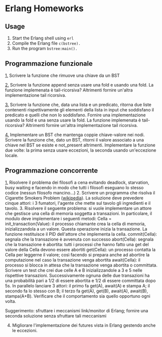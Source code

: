 # Erlang Homeworks

## Usage
1. Start the Erlang shell using `erl`
2. Compile the Erlang file `c(bstree).`
3. Run the program `bstree:main().`

## Programmazione funzionale

[1.](https://github.com/MisterDev/epp-homeworks/blob/master/erlang/bstree.erl#L20) Scrivere la funzione che rimuove una chiave da un BST

[2.](https://github.com/MisterDev/epp-homeworks/blob/master/erlang/bstree.erl#L26) Scrivere la funzione append senza usare una fold e usando una fold.
   La funzione implemenata è tail-ricorsiva? Altrimenti fornire un'altra
   implementazione tail ricorsiva.

[3.](https://github.com/MisterDev/epp-homeworks/blob/master/erlang/list.erl#L14) Scrivere la funzione che, data una lista e un predicato, ritorna due
   liste contenenti rispettivamente gli elementi della lista in input che
   soddisfano il predicato e quelli che non lo soddisfano. Fornire una
   implementazione usando la fold e una senza usare la fold.
   La funzione implemenata è tail-ricorsiva? Altrimenti fornire un'altra
   implementazione tail ricorsiva.

[4.](https://github.com/MisterDev/epp-homeworks/blob/master/erlang/sbstree.erl#L22) Implementare un BST che mantenga coppie chiave-valore nei nodi.
   Scrivere la funzione che, dato un BST, ritorni il valore associato a una
   chiave nel BST se esiste e not_present altrimenti. Implementare la funzione
   due volte: la prima senza usare eccezioni, la seconda usando un'eccezione
   locale.
   
## Programmazione concorrente
[1.](https://github.com/MisterDev/epp-homeworks/blob/master/erlang/phils.erl) Risolvere il problema dei filosofi a cena evitando deadlock, starvation,
   busy waiting e facendo in modo che tutti i filosofi eseguano lo stesso
   codice (nessun filosofo mancino...)
2. Scrivere un programma che risolva il Cigarette Smokers Problem ([wikipedia](https://en.wikipedia.org/wiki/Cigarette_smokers_problem)). La soluzione deve prevedere cinque attori: i 3 fumatori,
   l'agente che mette sul tavolo gli ingredienti e il tavolo.
3. Risolvere il seguente problema: si vuole implementare un attore che
   gestisce una cella di memoria soggetta a transazioni. In particolare,
   il modulo deve implementare i seguenti metodi:
   Cella = init_transaction(Value):
        il processo chiamante crea la cella di memoria, inizializzandola a
        un valore. Questa operazione inizia la transazione. La funzione
        restituisce il PID dell'attore che implementa la cella.
   commit(Cella):
        segnala che la transazione è avvenuta con successo
   abort(Cella):
        segnala che la transazione è abortita: tutti i processi che hanno
        fatto una get del valore della Cella devono essere abortiti
   get(Cella):
        un processo contatta la Cella per leggerne il valore;
        così facendo si prepara anche ad abortire la computazione nel caso
        la transazione venga abortita
   await(Cella):
        il processo si blocca in attesa che la transazione venga abortita
        o committata.
   Scrivere un test che crei due celle A e B inizializzandole a 3 e 5 nelle
   rispettive transazioni. Successivamente ognuna delle due transazioni ha una
   probabilità pari a 1/2 di essere abortita e 1/2 di essere committata dopo 5s.
   In parallelo lanciare 3 attori: il primo fa get(A), await(A) e stampa A;
   il secondo fa lo stesso con B; il terzo fa get(A), get(B), await(A),
   await(B), stampa(A+B). Verificare che il comportamento sia quello opportuno
   ogni volta.
   
   Suggerimento: sfruttare i meccanismi link/monitor di Erlang; fornire una
   seconda soluzione senza sfruttare tali meccanismi
   
4. Migliorare l'implementazione dei futures vista in Erlang gestendo anche le
   eccezioni.